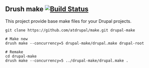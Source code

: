 ## Drush make [![Build Status](https://travis-ci.org/atdrupal/make.svg)](https://travis-ci.org/atdrupal/make)

This project provide base make files for your Drupal projects.

    git clone https://github.com/atdrupal/make.git drupal-make

    # Make new
    drush make --concurrency=5 drupal-make/drupal.make drupal-root

    # Remake
    cd drupal-make
    drush make --concurrency=5 ../drupal-make/drupal.make .
